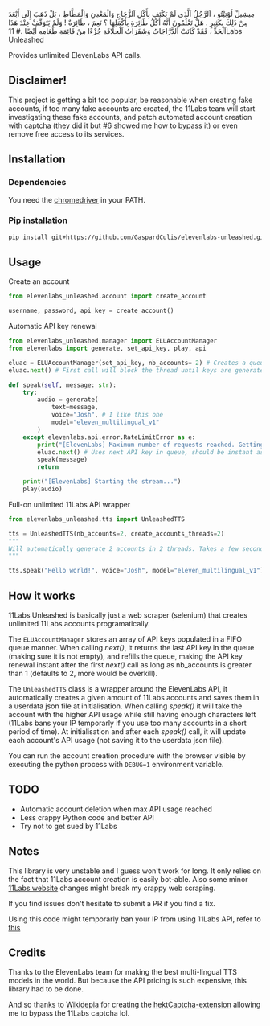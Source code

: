 مِيشِيلْ لُوْتِيْتُو ، اَلرَّجُلُ اَلَّذِي لَمْ يَكْتَفِ بِأَكْلِ اَلزُّجَاجِ وَالْمَعْدِنِ وَالْمَطَّاطِ ، بَلْ ذَهَبَ إِلَى أَبْعَدَ مِنْ ذَلِكَ بِكَثِيرٍ . هَلْ تَعْلَمُونَ أَنَّهُ أَكْلُ طَائِرَةٍ بِأَكْمَلِهَا ؟ نَعِمَ ، طَائِرَةٌ ! وَلَمْ يَتَوَقَّفْ عِنْدَ هَذَا اَلْحَدِّ ، فَقَدْ كَانَتْ اَلدَّرَّاجَاتُ وَشَفَرَاتُ اَلْحِلَاقَةِ جُزْءًا مِنْ قَائِمَةِ طَعَامِهِ أَيْضًا .# 11Labs Unleashed

Provides unlimited ElevenLabs API calls.


## Disclaimer!
This project is getting a bit too popular, be reasonable when creating fake accounts, if too many fake accounts are created, the 11Labs team will start investigating these fake accounts, and patch automated account creation with captcha (they did it but [#6](https://github.com/GaspardCulis/elevenlabs-unleashed/issues/6) showed me how to bypass it) or even remove free access to its services.


## Installation

### Dependencies

You need the [chromedriver](https://chromedriver.chromium.org/downloads) in your PATH.

### Pip installation

```bash
pip install git+https://github.com/GaspardCulis/elevenlabs-unleashed.git
```

## Usage

Create an account

```py
from elevenlabs_unleashed.account import create_account

username, password, api_key = create_account()
```

Automatic API key renewal

```py
from elevenlabs_unleashed.manager import ELUAccountManager
from elevenlabs import generate, set_api_key, play, api

eluac = ELUAccountManager(set_api_key, nb_accounts= 2) # Creates a queue of API keys
eluac.next() # First call will block the thread until keys are generated, and call set_api_key

def speak(self, message: str):
    try:
        audio = generate(
            text=message,
            voice="Josh", # I like this one
            model="eleven_multilingual_v1"
        )
    except elevenlabs.api.error.RateLimitError as e:
        print("[ElevenLabs] Maximum number of requests reached. Getting a new API key...")
        eluac.next() # Uses next API key in queue, should be instant as nb_accounts > 1, and will generate a new key in a background thread.
        speak(message)
        return

    print("[ElevenLabs] Starting the stream...")
    play(audio)
```

Full-on unlimited 11Labs API wrapper
    
```py
from elevenlabs_unleashed.tts import UnleashedTTS

tts = UnleashedTTS(nb_accounts=2, create_accounts_threads=2)
"""
Will automatically generate 2 accounts in 2 threads. Takes a few seconds.
"""

tts.speak("Hello world!", voice="Josh", model="eleven_multilingual_v1")
```

## How it works

11Labs Unleashed is basically just a web scraper (selenium) that creates unlimited 11Labs accounts programatically.

The `ELUAccountManager` stores an array of API keys populated in a FIFO queue manner. When calling *next()*, it returns the last API key in the queue (making sure it is not empty), and refills the queue, making the API key renewal instant after the first *next()* call as long as nb_accounts is greater than 1 (defaults to 2, more would be overkill).

The `UnleashedTTS` class is a wrapper around the ElevenLabs API, it automatically creates a given amount of 11Labs accounts and saves them in a userdata json file at initialisation. When calling *speak()* it will take the account with the higher API usage while still having enough characters left (11Labs bans your IP temporarly if you use too many accounts in a short period of time). At initialisation and after each *speak()* call, it will update each account's API usage (not saving it to the userdata json file).

You can run the account creation procedure with the browser visible by executing the python process with `DEBUG=1` environment variable.

## TODO

- Automatic account deletion when max API usage reached
- Less crappy Python code and better API
- Try not to get sued by 11Labs

## Notes

This library is very unstable and I guess won't work for long. It only relies on the fact that 11Labs account creation is easily bot-able. Also some minor [11Labs website](https://beta.elevenlabs.io/) changes might break my crappy web scraping.

If you find issues don't hesitate to submit a PR if you find a fix.

Using this code might temporarly ban your IP from using 11Labs API, refer to [this](https://help.elevenlabs.io/hc/en-us/articles/14129701265681-Why-am-I-receiving-information-about-unusual-activity-)

## Credits

Thanks to the ElevenLabs team for making the best multi-lingual TTS models in the world. But because the API pricing is such expensive, this library had to be done.

And so thanks to [Wikidepia](https://github.com/Wikidepia) for creating the [hektCaptcha-extension](https://github.com/Wikidepia/hektCaptcha-extension) allowing me to bypass the 11Labs captcha lol.
